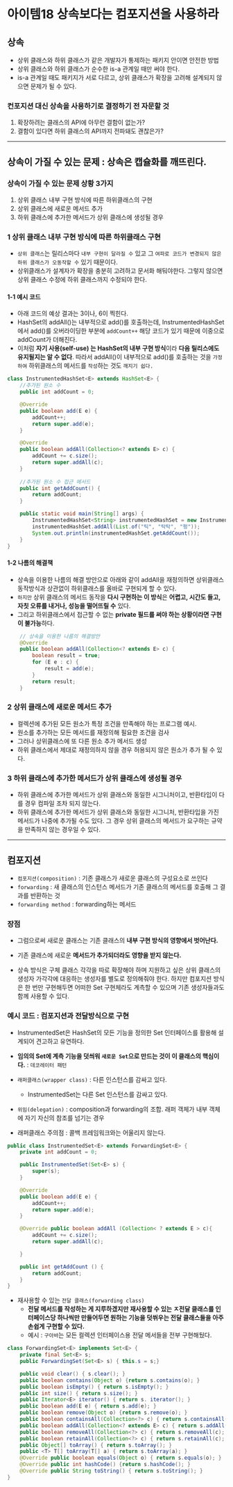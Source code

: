 # 아이템18 상속보다는 컴포지션을 사용하라

## 상속
- 상위 클래스와 하위 클래스가 같은 개발자가 통제하는 패키지 안이면 안전한 방법
- 상위 클래스와 하위 클래스가 순수한 is-a 관계일 때만 써야 한다. 
- is-a 관계일 때도 패키지가 서로 다르고, 상위 클래스가 확장을 고려해 설계되지 않으면 문제가 될 수 있다.

### 컨포지션 대신 상속을 사용하기로 결정하기 전 자문할 것
1. 확장하려는 클래스의 API에 아무런 결함이 없는가?
2. 결함이 있다면 하위 클래스의 API까지 전파돼도 괜찮은가?


---

## 상속이 가질 수 있는 문제 : 상속은 캡슐화를 깨뜨린다.

### 상속이 가질 수 있는 문제 상황 3가지
1. 상위 클래스 내부 구현 방식에 따른 하위클래스의 구현
2. 상위 클래스에 새로운 메서드 추가 
3. 하위 클래스에 추가한 메서드가 상위 클래스에 생성될 경우


### 1 **상위 클래스 내부 구현 방식에 따른 하위클래스 구현**
- `상위 클래스`는 릴리스마다 `내부 구현이 달라질 수` 있고 그 `여파로 코드가 변경되지 않은 하위 클래스가 오동작할 수` 있기 때문이다.
- 상위클래스가 설계자가 확장을 충분히 고려하고 문서화 해둬야한다. 그렇지 않으면 상위 클래스 수정에 하위 클래스까지 수정되야 한다.

#### 1-1 예시 코드
- 아래 코드의 예상 결과는 3이나, 6이 찍힌다.
- HashSet의 addAll()는 내부적으로 add()를 호출하는데, InstrumentedHashSet에서 add()를 오버라이딩한 부분에 `addCount++` 해당 코드가 있기 때문에 이중으로 addCount가 더해진다.
- 이처럼 **자기 사용(self-use) 는 HashSet의 내부 구현 방식**이라 **다음 릴리스에도 유지될지는 알 수 없다**. 따라서 addAll()이 내부적으로 add()를 호출하는 것을 `가정하여` 하위클래스의 메서드를 `작성`하는 것도 `깨지기 쉽다.`
  

```java
class InstrumentedHashSet<E> extends HashSet<E> {
    //추가된 원소 수
    public int addCount = 0;

    @Override
    public boolean add(E e) {
        addCount++;
        return super.add(e);
    }

    @Override
    public boolean addAll(Collection<? extends E> c) {
        addCount += c.size();
        return super.addAll(c);
    }
    
    //추가된 원소 수 접근 메서드
    public int getAddCount() {
        return addCount;
    }

    public static void main(String[] args) {
        InstrumentedHashSet<String> instrumentedHashSet = new InstrumentedHashSet<>();
        instrumentedHashSet.addAll(List.of("틱", "탁탁", "펑"));
        System.out.println(instrumentedHashSet.getAddCount());
    }
}
```

#### 1-2 나름의 해결책
- 상속을 이용한 나름의 해결 방안으로 아래와 같이 addAll을 재정의하면 상위클래스 동작방식과 상관없이 하위클래스를 올바로 구현되게 할 수 있다.
- `하지만` 상위 클래스의 메서드 동작을 **다시 구현하는 이 방식**은 **어렵고, 시간도 들고, 자칫 오류를 내거나, 성능을 떨어뜨릴 수** 있다.
- 그리고 하위클래스에서 접근할 수 없는 **private 필드를 써야 하는 상황이라면 구현이 불가능**하다.

```java
    // 상속을 이용한 나름의 해결방안
    @Override
    public boolean addAll(Collection<? extends E> c) {
        boolean result = true;
        for (E e : c) {
            result = add(e);
        }
        return result;
    }
```

### 2 **상위 클래스에 새로운 메서드 추가**
- 컬렉션에 추가된 모든 원소가 특정 조건을 만족해야 하는 프로그램 예시. 
- 원소를 추가하는 모든 메서드를 재정의해 필요한 조건을 검사
- 그러나 상위클래스에 또 다른 원소 추가 메서드 생성
- 하위 클래스에서 제대로 재정의하지 않을 경우 허용되지 않은 원소가 추가 될 수 있다.


### 3 **하위 클래스에 추가한 메서드가 상위 클래스에 생성될 경우**
- 하위 클래스에 추가한 메서드가 상위 클래스와 동일한 시그니처이고, 반환타입이 다를 경우 컴파일 조차 되지 않는다.
- 하위 클래스에 추가한 메서드가 상위 클래스와 동일한 시그니처, 반환타입을 가진 메서드가 나중에 추가될 수도 있다. 그 경우 상위 클래스의 메서드가 요구하는 규약을 만족하지 않는 경우일 수 있다.

---

## 컴포지션 
- `컴포지션(composition)` : 기존 클래스가 새로운 클래스의 구성요소로 쓰인다
- `forwarding` : 새 클래스의 인스턴스 메서드가 기존 클래스의 메서드를 호출해 그 결과를 반환하는 것
- `forwarding method` : forwarding하는 메서드 

### 장점
- 그럼으로써 새로운 클래스는 기존 클래스의 **내부 구현 방식의 영향에서 벗어난다.**
- 기존 클래스에 새로운 **메서드가 추가되더라도 영향을 받지 않는다.**

- 상속 방식은 구체 클래스 각각을 따로 확장해야 하며 지원하고 싶은 상위 클래스의 생성자 가각각에 대응하는 생성자를 별도로 정의해줘야 한다. 하지만 컴포지션 방식은 한 번만 구현해두면 어떠한 Set 구현체라도 계측할 수 있으며 기존 생성자들과도 함께 사용할 수 있다.

### 예시 코드 : 컴포지션과 전달방식으로 구현

- InstrumentedSet은 HashSet의 모든 기능을 정의한 Set 인터페이스를 활용해 설계되어 견고하고 유연하다.
- **임의의 Set에 계측 기능을 덧씌워 `새로운 Set`으로 만드는 것이 이 클래스의 핵심이다.**  : `데코레이터 패턴`


- `래퍼클래스(wrapper class)` : 다른 인스턴스를 감싸고 있다.
  - InstrumentedSet는 다른 Set 인스턴스를 감싸고 있다.
- `위임(delegation)` : composition과 forwarding의 조합. 래퍼 객체가 내부 객체에 자기 자신의 참조를 넘기는 경우
- 래퍼클래스 주의점 : 콜백 프레임워크와는 어울리지 않는다.
  
```java
public class InstrumentedSet<E> extends ForwardingSet<E> {
    private int addCount = 0;

    public InstrumentedSet(Set<E> s) {
        super(s);
    }

    @Override
    public boolean add(E e) {
        addCount++;
        return super.add(e);
    }

    @Override public boolean addAll (Collection< ? extends E > c){
        addCount += c.size();
        return super.addAll(c);

    }

    public int getAddCount () {
        return addCount;
    }
}
```

- 재사용할 수 있는 `전달 클래스(forwarding class)`
  - **전달 메서드를 작성하는 게 지루하겠지만 재사용할 수 있는 ㅈ전달 클래스를 인터페이스당 하나씩만 만들어두면 원하는 기능을 덧쒸우는 전달 클래스들을 아주 손쉽게 구현할 수 있다.**
  - 예시 : `구아바`는 모든 컬렉션 인터페이스용 전달 메서들을 전부 구현해뒀다.



```java
class ForwardingSet<E> implements Set<E> {
    private final Set<E> s;
    public ForwardingSet(Set<E> s) { this.s = s;}

    public void clear() { s.clear(); }
    public boolean contains(Object o) {return s.contains(o); }
    public boolean isEmpty() { return s.isEmpty(); }
    public int size() { return s.size(); }
    public Iterator<E> iterator() { return s. iterator(); }
    public boolean add(E e) { return s.add(e); }
    public boolean remove(Object o) {return s.remove(o); }
    public boolean containsAll(Collection<?> c) { return s.containsAll(c); }
    public boolean addAll(Collection<? extends E> c) { return s.addAll(c); }
    public boolean removeAll(Collection<?> c) { return s.removeAll(c); }
    public boolean retainAll(Collection<?> c) { return s.retainAll(c); }
    public Object[] toArray() { return s.toArray(); }
    public <T> T[] toArray(T[] a) { return s.toArray(a); }
    @Override public boolean equals(Object o) { return s.equals(o); }
    @Override public int hashCode() {return s.hashCode(); }
    @Override public String toString() { return s.toString(); }
}
```
